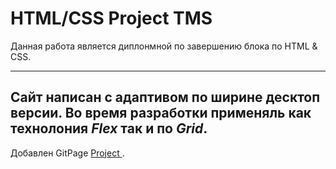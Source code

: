 # HTML/CSS Project TMS

Данная работа является диплонмной по завершению блока по HTML & CSS.

---

Сайт написан с адаптивом по ширине десктоп версии.
Во время разработки применяль как технолония ***Flex*** так и по ***Grid***.
---
Добавлен GitPage [Project ](https://andrey-semchenko.github.io/TMS-project-html-css/) .
